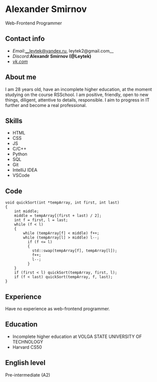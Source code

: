 # Alexander Smirnov
Web-Frontend Programmer

## Contact info
* *Email:*__leytek@yandex.ru, leytek2@gmail.com__
* *Discord:*__Alexandr Smirnov (@Leytek)__
* [*vk.com*](https://vk.com/id40296460)

## About me
I am 28 years old, have an incomplete higher education, at the moment studying on the course RSSchool. I am positive, friendly, open to new things, diligent, attentive to details, responsible. I aim to progress in IT further and become a real professional.

## Skills
* HTML
* CSS
* JS
* C/C++
* Python
* SQL
* Git
* IntelliJ IDEA
* VSCode

## Code
```
void quickSort(int *tempArray, int first, int last)
{ 
    int middle;
    middle = tempArray[(first + last) / 2];
    int f = first, l = last;
    while (f < l)
	{
        while (tempArray[f] < middle) f++;
        while (tempArray[l] > middle) l--;
          if (f <= l)
		  {
            std::swap(tempArray[f], tempArray[l]);
            f++;
            l--;
          }
    }
    if (first < l) quickSort(tempArray, first, l);
    if (f < last) quickSort(tempArray, f, last);
}
```

## Experience
Have no experience as web-frontend programmer.

## Education
* Incomplete higher education at VOLGA STATE UNIVERSITY OF TECHNOLOGY
* Harvard CS50

## English level
Pre-intermediate (A2)
